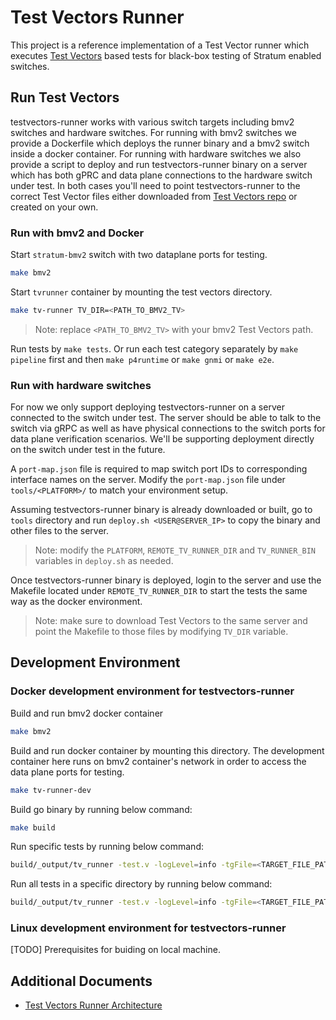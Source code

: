 # Test Vectors Runner

This project is a reference implementation of a Test Vector runner which executes [Test Vectors](https://github.com/opennetworkinglab/testvectors) based tests for black-box testing of Stratum enabled switches.

## Run Test Vectors

testvectors-runner works with various switch targets including bmv2 switches and hardware switches. For running with bmv2 switches we provide a Dockerfile which deploys the runner binary and a bmv2 switch inside a docker container. For running with hardware switches we also provide a script to deploy and run testvectors-runner binary on a server which has both gPRC and data plane connections to the hardware switch under test. In both cases you'll need to point testvectors-runner to the correct Test Vector files either downloaded from [Test Vectors repo](https://github.com/opennetworkinglab/testvectors) or created on your own.

### Run with bmv2 and Docker

Start `stratum-bmv2` switch with two dataplane ports for testing.
```bash
make bmv2
```
Start `tvrunner` container by mounting the test vectors directory.
```bash
make tv-runner TV_DIR=<PATH_TO_BMV2_TV>
```
> Note: replace `<PATH_TO_BMV2_TV>` with your bmv2 Test Vectors path.

Run tests by `make tests`. Or run each test category separately by `make pipeline` first and then `make p4runtime` or `make gnmi` or `make e2e`.

### Run with hardware switches

For now we only support deploying testvectors-runner on a server connected to the switch under test. The server should be able to talk to the switch via gRPC as well as have physical connections to the switch ports for data plane verification scenarios. We'll be supporting deployment directly on the switch under test in the future.

A `port-map.json` file is required to map switch port IDs to corresponding interface names on the server. Modify the `port-map.json` file under `tools/<PLATFORM>/` to match your environment setup.

Assuming testvectors-runner binary is already downloaded or built, go to `tools` directory and run `deploy.sh <USER@SERVER_IP>` to copy the binary and other files to the server.
> Note: modify the `PLATFORM`, `REMOTE_TV_RUNNER_DIR` and `TV_RUNNER_BIN` variables in `deploy.sh` as needed.

Once testvectors-runner binary is deployed, login to the server and use the Makefile located under `REMOTE_TV_RUNNER_DIR` to start the tests the same way as the docker environment.
> Note: make sure to download Test Vectors to the same server and point the Makefile to those files by modifying `TV_DIR` variable.

## Development Environment

### Docker development environment for testvectors-runner
Build and run bmv2 docker container
```bash
make bmv2
```
Build and run docker container by mounting this directory. The development container here runs on bmv2 container's network in order to access the data plane ports for testing.
```bash
make tv-runner-dev
```
Build go binary by running below command:
```bash
make build
```
Run specific tests by running below command:
```bash
build/_output/tv_runner -test.v -logLevel=info -tgFile=<TARGET_FILE_PATH> -tvFiles=/<TEST_VECTOR_FILE_PATH>
```
Run all tests in a specific directory by running below command:
```bash
build/_output/tv_runner -test.v -logLevel=info -tgFile=<TARGET_FILE_PATH> -tvDir=/<TEST_VECTOR_DIRECTORY_PATH>
```

### Linux development environment for testvectors-runner
[TODO] Prerequisites for buiding on local machine.

## Additional Documents
* [Test Vectors Runner Architecture](docs/architecture.md)
